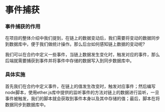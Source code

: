 # 事件捕获

###       事件捕获的作用

​          在项目的整体介绍中我们提到，在链上的数据变动后，我们需要将变动的数据同步到数据库中，便于我们做统计操作。那么后台如何感知链上数据的变动呢?

我们可以在合约中定义一些事件，当链上数据发生变化时，触发对应的事件，那么后端就需要捕获到事件并将事件中存储的数据写入到同步数据库中。

###       具体实施

​          首先我们在合约中定义事件，在链上的值发生改变时，触发对应事件；然后编写node脚本，使用ether.js库中提供的监听事件的方法对链上的数据进行监听，一旦事件被触发，我们的脚本就会获取到事件本身以及其中存储的值；最后，脚本在将数据同步到数据库中。